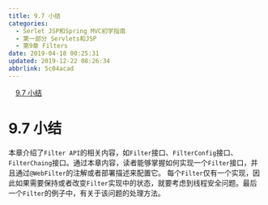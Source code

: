 ```yaml
---
title: 9.7 小结
categories: 
  - Serlet JSP和Spring MVC初学指南
  - 第一部分 Servlets和JSP
  - 第9章 Filters
date: 2019-04-18 00:25:31
updated: 2019-12-22 08:26:34
abbrlink: 5c04acad
---
```

<div id='my_toc'><a href="/JavaReadingNotes/5c04acad/#9-7-小结" class="header_1">9.7 小结</a><br></div>
<style>.header_1{margin-left: 1em;}.header_2{margin-left: 2em;}.header_3{margin-left: 3em;}.header_4{margin-left: 4em;}.header_5{margin-left: 5em;}.header_6{margin-left: 6em;}</style>
<!--more-->
<script>if (navigator.platform.search('arm')==-1){document.getElementById('my_toc').style.display = 'none';}var e,p = document.getElementsByTagName('p');while (p.length>0) {e = p[0];e.parentElement.removeChild(e);}</script>

<!--end-->
# 9.7 小结 #
本章介绍了`Filter API`的相关内容，如`Filter`接口、`FilterConfig`接口、`FilterChaing`接口。通过本章内容，读者能够掌握如何实现一个`Filter`接口，并且通过`@WebFilter`的注解或者部署描述来配置它。
每个`Filter`仅有一个实现，因此如果需要保持或者改变`Filter`实现中的状态，就要考虑到线程安全问题。最后一个`Filter`的例子中，有关于该问题的处理方法。


